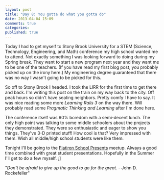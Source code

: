 ```yaml
---
layout: post
title: "Day 8: You gotta do what you gotta do"
date: 2013-04-04 15:09
comments: true
categories:
published: true
---
```


Today I had to get myself to Stony Brook University for a STEM (Science, Technology, Engineering, and Math) conference my high school wanted me to attend. Not exactly something I was looking forward to doing during my Spring break. They want to start a new program next year and they want me to be one of the teachers. (If you have read my first blog post, you probably picked up on the irony here.) My engineering degree guaranteed that there was no way I wasn't going to be picked for this.

So off to Stony Brook I headed. I took the LIRR for the first time to get there and back. I'm writing this post on the train on my way back to the city. Off peak hours so didn't have seating neighbors. Pretty comfy I have to say. It was nice reading some more *Learning Rails 3* on the way there. Will probably read some *Pragmatic Thinking and Learning* after I'm done here.

The conference itself was 90% boredom with a semi-decent lunch. The only high point was talking to some middle schoolers about the projects they demonstrated. They were so enthusiastic and eager to show you things. They've 3-D printed stuff! How cool is that? Very impressed with them. Wish all middle/high school students were like them.

Tonight I'll be going to the [Flatiron School Presents](http://www.meetup.com/nyc-on-rails/events/112427872/?a=md1_grp&rv=md1) meetup. Always a good time combined with great student presentations. Hopefully in the Summer I'll get to do a few myself. ;]

"*Don't be afraid to give up the good to go for the great.* - John D. Rockefeller"